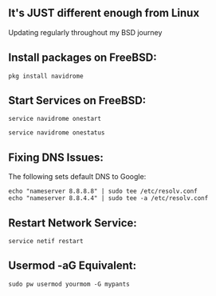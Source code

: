 It's JUST different enough from Linux
-------------------------------------
Updating regularly throughout my BSD journey  


Install packages on FreeBSD:
---------------------------
```
pkg install navidrome  
```

Start Services on FreeBSD:
-------------------------
```
service navidrome onestart  

service navidrome onestatus  
```

Fixing DNS Issues:
-----------------
The following sets default DNS to Google:  
```
echo "nameserver 8.8.8.8" | sudo tee /etc/resolv.conf
echo "nameserver 8.8.4.4" | sudo tee -a /etc/resolv.conf
```

Restart Network Service:
-----------------------
```
service netif restart
```

Usermod -aG Equivalent:
----------------------
```
sudo pw usermod yourmom -G mypants
```

